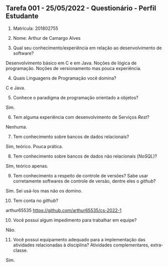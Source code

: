 ## Tarefa 001 - 25/05/2022 - Questionário - Perfil Estudante

1. Matrícula: 201802755
2. Nome: Arthur de Camargo Alves

3. Qual seu conhecimento/experiência em relação ao desenvolvimento de software?

Desenvolvimento básico em C e em Java. Noções de lógica de programação. Noções
de versionamento mas pouca experiência.

4. Quais Linguagens de Programação você domina?

C e Java.

5. Conhece o paradigma de programação orientado a objetos?

Sim.

6. Tem alguma experiência com desenvolvimento de Serviços _Rest_?

Nenhuma.

7. Tem conhecimento sobre bancos de dados relacionais?

Sim, teórico. Pouca prática.

8. Tem conhecimento sobre bancos de dados não relacionais (_NoSQL_)?

Sim, teórico apenas.

9. Tem conhecimento a respeito de controle de versões? Sabe usar corretamente softwares de controle de versão, dentre eles o _github_?

Sim. Sei usá-los mas não os domino.

10. Tem conta no _github_?

arthur65535
https://github.com/arthur65535/cs-2022-1

10. Você possui algum impedimento para trabalhar em equipe?

Não.

11. Você possui equipamento adequado para a implementação das atividades relacionadas à disciplina? Atividades complementares, extra-classe.

Sim.

